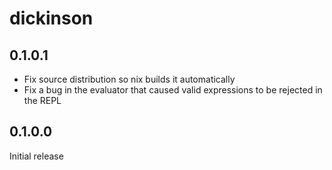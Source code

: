 # dickinson

## 0.1.0.1

  * Fix source distribution so nix builds it automatically
  * Fix a bug in the evaluator that caused valid expressions to be rejected
    in the REPL

## 0.1.0.0

Initial release
